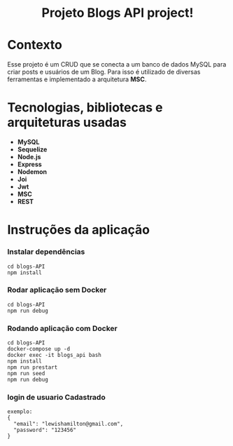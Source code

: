 <h1 align="center">
Projeto Blogs API project!
<h1/>

# Contexto
 Esse projeto é um CRUD que se conecta a um banco de dados MySQL para criar posts e usuários de um Blog.  Para isso é utilizado de diversas ferramentas e implementado a arquitetura __MSC__.

# Tecnologias, bibliotecas e arquiteturas usadas
  * __MySQL__
  * __Sequelize__
  * __Node.js__
  * __Express__
  * __Nodemon__
  * __Joi__
  * __Jwt__
  * __MSC__
  * __REST__

# Instruções da aplicação
### Instalar dependências
```
cd blogs-API
npm install
```
  
### Rodar aplicação sem Docker
```
cd blogs-API
npm run debug
```

### Rodando aplicação com Docker
```
cd blogs-API
docker-compose up -d
docker exec -it blogs_api bash
npm install
npm run prestart
npm run seed
npm run debug
```

### login de usuario Cadastrado
```
exemplo: 
{
  "email": "lewishamilton@gmail.com",
  "password": "123456"
}
